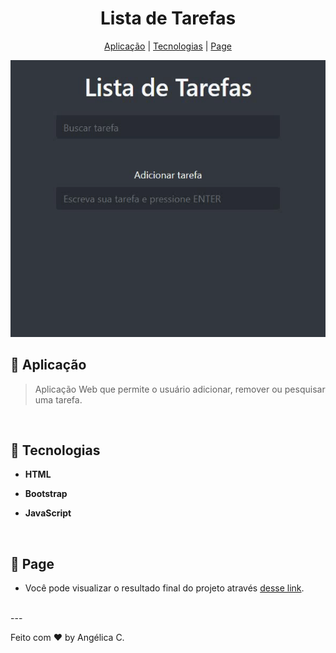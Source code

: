 <h1 align="center">Lista de Tarefas</h1>

<p align="center">
  <a href="#-aplicação">Aplicação</a>   | 
  <a href="#-tecnologias">Tecnologias</a>   |   
  <a href="#-page">Page</a>   
  </p>



  

<div align="center">
  <a href="#" target="_blank">
    <img src="to-do-list.gif"> 
  </a>   
</div>

</div>



## 📝 Aplicação

> Aplicação Web que permite o usuário adicionar, remover ou pesquisar uma tarefa. 

<br>

## 🚀 Tecnologias

- **HTML**

- **Bootstrap**

- **JavaScript**
  
  <br>

## 🔖 Page

- Você pode visualizar o resultado final do projeto através [desse link](https://angelicacamp.github.io/to-do-list/).

<br>
---

Feito com ♥ by Angélica C.
